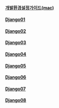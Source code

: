 #### [개발환경설정가이드(mac)](Django%20%EA%B0%9C%EB%B0%9C%ED%99%98%EA%B2%BD%EC%84%A4%EC%A0%95%EA%B0%80%EC%9D%B4%EB%93%9C.md)

#### [Django01](/Django/Django01.md)

#### [Django02](/Django/Django02.md)

#### [Django03](/Django/Django03.md)

#### [Django04](/Django/Django04.md)

#### [Django05](/Django/Django05.md)

#### [Django06](/Django/Django06.md)

#### [Django07](/Django/Django07.md)

#### [Django08](/Django/Django08.md)
